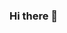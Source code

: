 ### Hi there 👋

<!--
**BPena-Lepe/BPena-Lepe** is a ✨ _special_ ✨ repository because its `README.md` (this file) appears on your GitHub profile.

Here are some ideas to get you started:

- 🔭 I’m currently working on ... getting stronger :f
- 🌱 I’m currently learning ...  about AI
- 👯 I’m looking to collaborate on ... AI projects
- 🤔 I’m looking for help with ... my SAT
- 💬 Ask me about ... 
- 📫 How to reach me: ... bpena-lepe@cps.edu
- 😄 Pronouns: ... Him
- ⚡ Fun fact: ... Michael Jackson was the GOAT
-->
